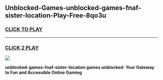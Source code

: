 
## Unblocked-Games-unblocked-games-fnaf-sister-location-Play-Free-8qo3u
<h3>
<a href="https://premium76.site?title=unblocked-games-fnaf-sister-location&ref=20A">CLICK TO PLAY</a></h3>
<hr>

<h3>
<a href="https://premium76.site?title=unblocked-games-fnaf-sister-location&ref=20A">CLICK 2 PLAY</a>
  
</h3>

<a href="https://premium76.site?title=unblocked-games-fnaf-sister-location&ref=20A"><img src="https://clearcache.store/games.png"></a>


**unblocked-games-fnaf-sister-location games unblocked: Your Gateway to Fun and Accessible Online Gaming**
